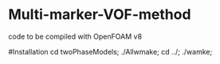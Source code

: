 # Multi-marker-VOF-method
code to be compiled with OpenFOAM v8

#Installation
cd twoPhaseModels; ./Allwmake; cd ../; ./wamke;


